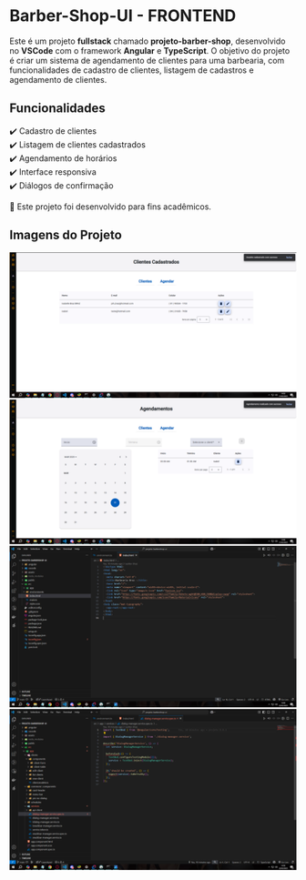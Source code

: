 # Barber-Shop-UI - FRONTEND

Este é um projeto **fullstack** chamado **projeto-barber-shop**, desenvolvido no **VSCode** com o framework **Angular** e **TypeScript**. O objetivo do projeto é criar um sistema de agendamento de clientes para uma barbearia, com funcionalidades de cadastro de clientes, listagem de cadastros e agendamento de clientes.

  ## Funcionalidades

✔️ Cadastro de clientes  
✔️ Listagem de clientes cadastrados  
✔️ Agendamento de horários  
✔️ Interface responsiva  
✔️ Diálogos de confirmação

📢 Este projeto foi desenvolvido para fins acadêmicos.

## Imagens do Projeto
<img src="https://github.com/pibraz/projeto-barber-shop/blob/main/Captura de Tela (37).png">
<img src="https://github.com/pibraz/projeto-barber-shop/blob/main/Captura de Tela (38).png">
<img src="https://github.com/pibraz/projeto-barber-shop/blob/main/Captura de Tela (42).png">
<img src="https://github.com/pibraz/projeto-barber-shop/blob/main/Captura de Tela (43).png">

